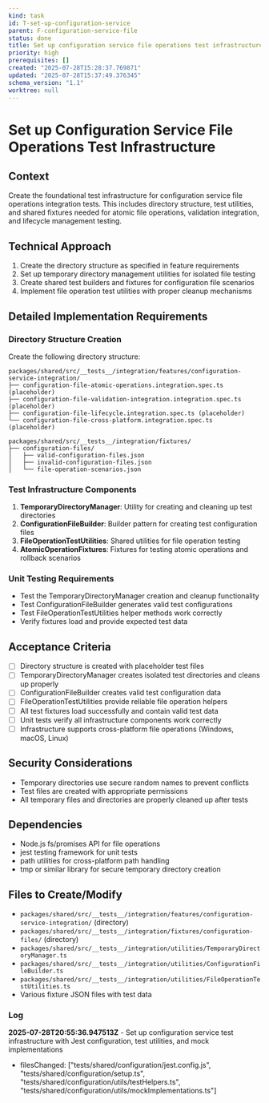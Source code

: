 ```yaml
---
kind: task
id: T-set-up-configuration-service
parent: F-configuration-service-file
status: done
title: Set up configuration service file operations test infrastructure
priority: high
prerequisites: []
created: "2025-07-28T15:28:37.769871"
updated: "2025-07-28T15:37:49.376345"
schema_version: "1.1"
worktree: null
---
```


# Set up Configuration Service File Operations Test Infrastructure

## Context

Create the foundational test infrastructure for configuration service file operations integration tests. This includes directory structure, test utilities, and shared fixtures needed for atomic file operations, validation integration, and lifecycle management testing.

## Technical Approach

1. Create the directory structure as specified in feature requirements
2. Set up temporary directory management utilities for isolated file testing
3. Create shared test builders and fixtures for configuration file scenarios
4. Implement file operation test utilities with proper cleanup mechanisms

## Detailed Implementation Requirements

### Directory Structure Creation

Create the following directory structure:

```
packages/shared/src/__tests__/integration/features/configuration-service-integration/
├── configuration-file-atomic-operations.integration.spec.ts (placeholder)
├── configuration-file-validation-integration.integration.spec.ts (placeholder)
├── configuration-file-lifecycle.integration.spec.ts (placeholder)
└── configuration-file-cross-platform.integration.spec.ts (placeholder)

packages/shared/src/__tests__/integration/fixtures/
├── configuration-files/
│   ├── valid-configuration-files.json
│   ├── invalid-configuration-files.json
│   └── file-operation-scenarios.json
```

### Test Infrastructure Components

1. **TemporaryDirectoryManager**: Utility for creating and cleaning up test directories
2. **ConfigurationFileBuilder**: Builder pattern for creating test configuration files
3. **FileOperationTestUtilities**: Shared utilities for file operation testing
4. **AtomicOperationFixtures**: Fixtures for testing atomic operations and rollback scenarios

### Unit Testing Requirements

- Test the TemporaryDirectoryManager creation and cleanup functionality
- Test ConfigurationFileBuilder generates valid test configurations
- Test FileOperationTestUtilities helper methods work correctly
- Verify fixtures load and provide expected test data

## Acceptance Criteria

- [ ] Directory structure is created with placeholder test files
- [ ] TemporaryDirectoryManager creates isolated test directories and cleans up properly
- [ ] ConfigurationFileBuilder creates valid test configuration data
- [ ] FileOperationTestUtilities provide reliable file operation helpers
- [ ] All test fixtures load successfully and contain valid test data
- [ ] Unit tests verify all infrastructure components work correctly
- [ ] Infrastructure supports cross-platform file operations (Windows, macOS, Linux)

## Security Considerations

- Temporary directories use secure random names to prevent conflicts
- Test files are created with appropriate permissions
- All temporary files and directories are properly cleaned up after tests

## Dependencies

- Node.js fs/promises API for file operations
- jest testing framework for unit tests
- path utilities for cross-platform path handling
- tmp or similar library for secure temporary directory creation

## Files to Create/Modify

- `packages/shared/src/__tests__/integration/features/configuration-service-integration/` (directory)
- `packages/shared/src/__tests__/integration/fixtures/configuration-files/` (directory)
- `packages/shared/src/__tests__/integration/utilities/TemporaryDirectoryManager.ts`
- `packages/shared/src/__tests__/integration/utilities/ConfigurationFileBuilder.ts`
- `packages/shared/src/__tests__/integration/utilities/FileOperationTestUtilities.ts`
- Various fixture JSON files with test data

### Log

**2025-07-28T20:55:36.947513Z** - Set up configuration service test infrastructure with Jest configuration, test utilities, and mock implementations

- filesChanged: ["tests/shared/configuration/jest.config.js", "tests/shared/configuration/setup.ts", "tests/shared/configuration/utils/testHelpers.ts", "tests/shared/configuration/utils/mockImplementations.ts"]
